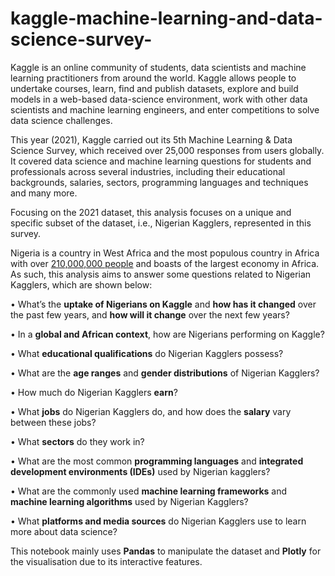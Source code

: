 # kaggle-machine-learning-and-data-science-survey-

Kaggle is an online community of students, data scientists and machine learning practitioners from around the world. Kaggle allows people to undertake courses, learn, find and publish datasets, explore and build models in a web-based data-science environment, work with other data scientists and machine learning engineers, and enter competitions to solve data science challenges. 

This year (2021), Kaggle carried out its 5th Machine Learning & Data Science Survey, which received over 25,000 responses from users globally. It covered data science and machine learning questions for students and professionals across several industries, including their educational backgrounds, salaries, sectors, programming languages and techniques and many more. 

Focusing on the 2021 dataset, this analysis focuses on a unique and specific subset of the dataset, i.e., Nigerian Kagglers, represented in this survey.

Nigeria is a country in West Africa and the most populous country in Africa with over [210,000,000 people](https://www.worldometers.info/world-population/nigeria-population/) and boasts of the largest economy in Africa. As such, this analysis aims to answer some questions related to Nigerian Kagglers, which are shown below: 

•	What’s the **uptake of Nigerians on Kaggle** and **how has it changed** over the past few years, and **how will it change** over the next few years? 

•	In a **global and African context**, how are Nigerians performing on Kaggle?

•	What **educational qualifications** do Nigerian Kagglers possess?

•	What are the **age ranges** and **gender distributions** of Nigerian Kagglers?

•	How much do Nigerian Kagglers **earn**? 

•	What **jobs** do Nigerian Kagglers do, and how does the **salary** vary between these jobs?

•	What **sectors** do they work in?

•	What are the most common **programming languages** and **integrated development environments (IDEs)** used by Nigerian kagglers?

•	What are the commonly used **machine learning frameworks** and **machine learning algorithms** used by Nigerian Kagglers? 

•	What **platforms and media sources** do Nigerian Kagglers use to learn more about data science? 

This notebook mainly uses **Pandas** to manipulate the dataset and **Plotly** for the visualisation due to its interactive features.
